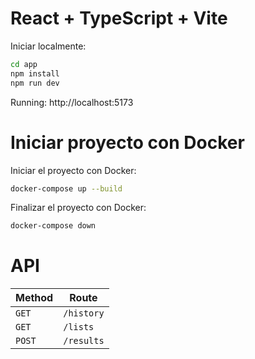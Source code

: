 # React + TypeScript + Vite

Iniciar localmente:

```bash
cd app
npm install
npm run dev
```
Running: http://localhost:5173


# Iniciar proyecto con Docker

Iniciar el proyecto con Docker:

```bash
docker-compose up --build
```

Finalizar el proyecto con Docker:

```bash
docker-compose down
```

# API

| Method | Route         |
| ------ | ------------- |
| `GET`  | `/history`    |
| `GET`  | `/lists`      |
| `POST` | `/results`    |




